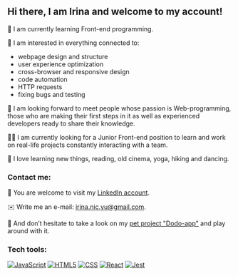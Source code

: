 ## Hi there, I am Irina and welcome to my account!

:mechanical_arm: I am currently learning Front-end programming.

:octopus: I am interested in everything connected to:
 - webpage design and structure
 - user experience optimization
 - cross-browser and responsive design
 - code automation
 - HTTP requests
 - fixing bugs and testing

:dancers: I am looking forward to meet people whose passion is Web-programming, those who are making their first steps in it as well as experienced developers ready to share their knowledge.

:fist_right::fist_left: I am currently looking for a Junior Front-end position to learn and work on real-life projects constantly interacting with a team.

:mountain_bicyclist: I love learning new things, reading, old cinema, yoga, hiking and dancing.

### Contact me:

:iphone: You are welcome to visit my [LinkedIn account](https://www.linkedin.com/in/irina-nicolai-392135206/).

:envelope: Write me an e-mail: irina.nic.yu@gmail.com.

:monocle_face: And don’t hesitate to take a look on my [pet project "Dodo-app"](https://dodo-app.net/) and play around with it. 

### Tech tools:

<a href="https://www.w3schools.com/js/js_es6.asp"><img src="https://i.ibb.co/HCSXQ1T/JS-small.png" alt="JavaScript"></a>
<a href="https://html.spec.whatwg.org/"><img src="https://i.ibb.co/KLd8ZJb/html-small.png" alt="HTML5"></a>
<a href="https://www.w3schools.com/css/css_intro.asp"><img src="https://i.ibb.co/KW4rgLm/css-small.png" alt="CSS"></a>
<a href="https://reactjs.org/"><img src="https://i.ibb.co/F5DgLTX/react-small.png" alt="React"></a>
<a href="https://jestjs.io/"><img src="https://i.ibb.co/NxRm7kp/jest-small.png" alt="Jest"></a>

